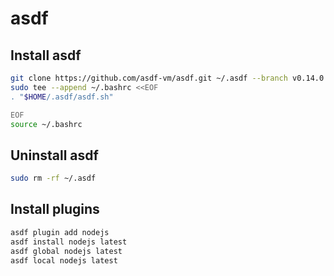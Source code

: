 # asdf

## Install asdf

```bash
git clone https://github.com/asdf-vm/asdf.git ~/.asdf --branch v0.14.0
sudo tee --append ~/.bashrc <<EOF
. "$HOME/.asdf/asdf.sh"

EOF
source ~/.bashrc
```

## Uninstall asdf

```bash
sudo rm -rf ~/.asdf 
```

## Install plugins

```bash
asdf plugin add nodejs
asdf install nodejs latest
asdf global nodejs latest
asdf local nodejs latest
```

